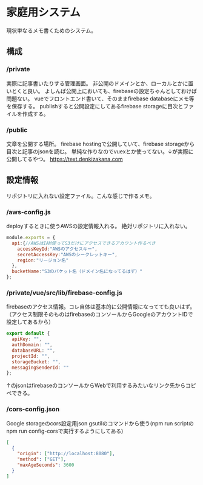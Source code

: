 # 家庭用システム

現状単なるメモ書くためのシステム。

## 構成

### /private

実際に記事書いたりする管理画面。
非公開のドメインとか、ローカルとかに置いとくと良い。
よしんば公開上においても、firebaseの設定ちゃんとしておけば問題ない。
vueでフロントエンド書いて、そのままfirebase databaseにメモ等を保存する。
publishすると公開設定にしてあるfirebase storageに目次とファイルを作成する。

### /public

文章を公開する場所。
firebase hostingで公開していて、firebase storageから目次と記事のjsonを読む。
単純な作りなのでvuexとか使ってない。↓が実際に公開してるやつ。
https://text.denkizakana.com

## 設定情報

リポジトリに入れない設定ファイル。こんな感じで作るメモ。

### /aws-config.js

deployするときに使うAWSの設定情報入れる。
絶対リポジトリに入れない。

```js
module.exports = {
  api:{//AWSはIAM使ってS3だけにアクセスできるアカウント作るべき
    accessKeyId:"AWSのアクセスキー",
    secretAccessKey:"AWSのシークレットキー",
    region:"リージョン名"
  },
  bucketName:"S3のバケット名（ドメイン名になってるはず）"
};
```

### /private/vue/src/lib/firebase-config.js

firebaseのアクセス情報。コレ自体は基本的に公開情報になってても良いはず。
（アクセス制限そのものはfirebaseのコンソールからGoogleのアカウントIDで設定してあるから）

```js
export default {
  apiKey: "",
  authDomain: "",
  databaseURL: "",
  projectId: "",
  storageBucket: "",
  messagingSenderId: ""
};
```

↑のjsonはfirebaseのコンソールからWebで利用するみたいなリンク先からコピペできる。

### /cors-config.json

Google storageのcors設定用json
gsutilのコマンドから使う(npm run scriptのnpm run config-corsで実行するようにしてある)

```json
[
  {
    "origin": ["http://localhost:8080"],
    "method": ["GET"],
    "maxAgeSeconds": 3600
  }
]
```
